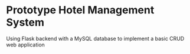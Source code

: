 # Prototype Hotel Management System

Using Flask backend with a MySQL database to implement a basic CRUD web application
